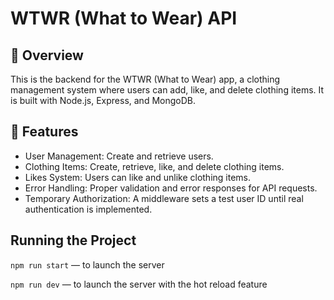 # WTWR (What to Wear) API

## 📌 Overview

This is the backend for the WTWR (What to Wear) app, a clothing management system where users can add, like, and delete clothing items. It is built with Node.js, Express, and MongoDB.

## 🚀 Features

- User Management: Create and retrieve users.
- Clothing Items: Create, retrieve, like, and delete clothing items.
- Likes System: Users can like and unlike clothing items.
- Error Handling: Proper validation and error responses for API requests.
- Temporary Authorization: A middleware sets a test user ID until real authentication is implemented.

## Running the Project

`npm run start` — to launch the server

`npm run dev` — to launch the server with the hot reload feature
